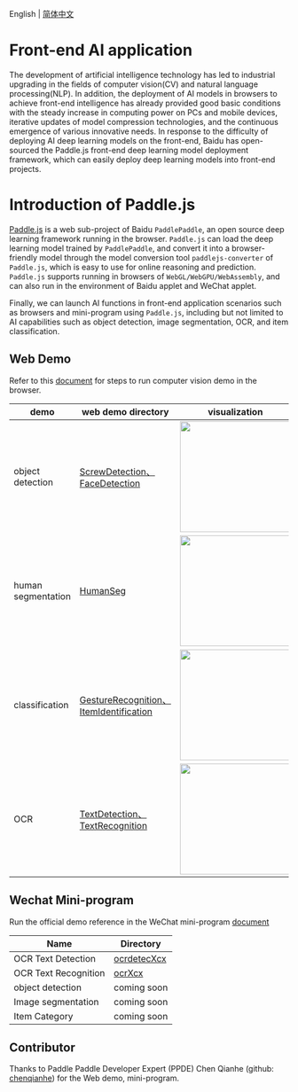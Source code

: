 English | [简体中文](README_CN.md)

# Front-end AI application

The development of artificial intelligence technology has led to industrial upgrading in the fields of computer vision(CV) and natural language processing(NLP). In addition, the deployment of AI models in browsers to achieve front-end intelligence has already provided good basic conditions with the steady increase in computing power on PCs and mobile devices, iterative updates of model compression technologies, and the continuous emergence of various innovative needs.
In response to the difficulty of deploying AI deep learning models on the front-end, Baidu has open-sourced the Paddle.js front-end deep learning model deployment framework, which can easily deploy deep learning models into front-end projects.

# Introduction of Paddle.js

[Paddle.js](https://github.com/PaddlePaddle/Paddle.js) is a web sub-project of Baidu `PaddlePaddle`, an open source deep learning framework running in the browser. `Paddle.js` can load the deep learning model trained by `PaddlePaddle`, and convert it into a browser-friendly model through the model conversion tool `paddlejs-converter` of `Paddle.js`, which is easy to use for online reasoning and prediction. `Paddle.js` supports running in browsers of `WebGL/WebGPU/WebAssembly`, and can also run in the environment of Baidu applet and WeChat applet.

Finally, we can launch AI functions in front-end application scenarios such as browsers and mini-program using `Paddle.js`, including but not limited to AI capabilities such as object detection, image segmentation, OCR, and item classification.

## Web Demo

Refer to this [document](./WebDemo_en.md) for steps to run computer vision demo in the browser.

|demo|web demo directory|visualization|
|-|-|-|
|object detection|[ScrewDetection、FaceDetection](./web_demo/src/pages/cv/detection/)| <img src="https://user-images.githubusercontent.com/26592129/196874536-b7fa2c0a-d71f-4271-8c40-f9088bfad3c9.png" height="200px">|
|human segmentation|[HumanSeg](./web_demo/src/pages/cv/segmentation/HumanSeg)|<img src="https://user-images.githubusercontent.com/26592129/196874452-4ef2e770-fbb3-4a35-954b-f871716d6669.png" height="200px">|
|classification|[GestureRecognition、ItemIdentification](./web_demo/src/pages/cv/recognition/)|<img src="https://user-images.githubusercontent.com/26592129/196874416-454e6bb0-4ebd-4b51-a88a-8c40614290ae.png" height="200px">|
|OCR|[TextDetection、TextRecognition](./web_demo/src/pages/cv/ocr/)|<img src="https://user-images.githubusercontent.com/26592129/196874354-1b5eecb0-f273-403c-aa6c-4463bf6d78db.png" height="200px">|


## Wechat Mini-program

Run the official demo reference in the WeChat mini-program [document](./mini_program/README.md)

|Name|Directory|
|-|-|
|OCR Text Detection| [ocrdetecXcx](./mini_program/ocrdetectXcx/) |
|OCR Text Recognition| [ocrXcx](./mini_program/ocrXcx/) |
|object detection| coming soon |
|Image segmentation | coming soon |
|Item Category| coming soon |

## Contributor

Thanks to Paddle Paddle Developer Expert (PPDE) Chen Qianhe (github: [chenqianhe](https://github.com/chenqianhe)) for the Web demo, mini-program.
